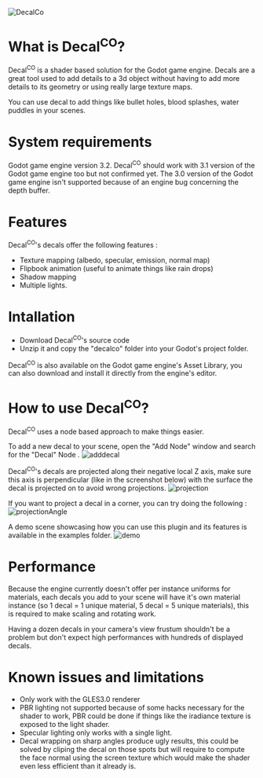 ![DecalCo](https://user-images.githubusercontent.com/54776415/83648022-d8039b00-a5b5-11ea-90b1-ebffe687ffd9.PNG)

# What is Decal<sup>CO</sup>?

Decal<sup>CO</sup> is a shader based solution for the Godot game engine. Decals are a great tool used to add details to a 3d object without having to add more details to its geometry or using really large texture maps.

You can use decal to add things like bullet holes, blood splashes, water puddles in your scenes.

# System requirements

Godot game engine version 3.2.
Decal<sup>CO</sup> should work with 3.1 version of the Godot game engine too but not confirmed yet.
The 3.0 version of the Godot game engine isn't supported because of an engine bug concerning the depth buffer.

# Features 

Decal<sup>CO</sup>'s decals offer the following features :
- Texture mapping (albedo, specular, emission, normal map)
- Flipbook animation (useful to animate things like rain drops)
- Shadow mapping
- Multiple lights.

# Intallation

- Download Decal<sup>CO</sup>'s source code
- Unzip it and copy the "decalco" folder into your Godot's project folder.

Decal<sup>CO</sup> is also available on the Godot game engine's Asset Library, you can also download and install it directly from the engine's editor.

# How to use Decal<sup>CO</sup>?

Decal<sup>CO</sup> uses a node based approach to make things easier.

To add a new decal to your scene, open the "Add Node" window and search for the "Decal" Node .
![adddecal](https://user-images.githubusercontent.com/54776415/83612272-7bd35380-a582-11ea-8f8a-f27121ebd839.PNG)

Decal<sup>CO</sup>'s decals are projected along their negative local Z axis, make sure this axis is perpendicular (like in the screenshot below) with the surface the decal is projected on to avoid wrong projections.
![projection](https://user-images.githubusercontent.com/54776415/83612625-ef756080-a582-11ea-9824-48863c10e307.PNG)

If you want to project a decal in a corner, you can try doing the following :
![projectionAngle](https://user-images.githubusercontent.com/54776415/83612801-3400fc00-a583-11ea-923c-9097e790e601.PNG)

A demo scene showcasing how you can use this plugin and its features is available in the examples folder.
![demo](https://user-images.githubusercontent.com/54776415/83613098-9528cf80-a583-11ea-92e1-d0b6e10069b0.PNG)

# Performance

Because the engine currently doesn't offer per instance uniforms for materials, each decals you add to your scene will have it's own material instance (so 1 decal = 1 unique material, 5 decal = 5 unique materials), this is required to make scaling and rotating work.

Having a dozen decals in your camera's view frustum shouldn't be a problem but don't expect high performances with hundreds of displayed decals.

# Known issues and limitations

- Only work with the GLES3.0 renderer
- PBR lighting not supported because of some hacks necessary for the shader to work, PBR could be done if things like the iradiance texture is exposed to the light shader.
- Specular lighting only works with a single light.
- Decal wrapping on sharp angles produce ugly results, this could be solved by cliping the decal on those spots but will require to compute the face normal using the screen texture which would make the shader even less efficient than it already is.
